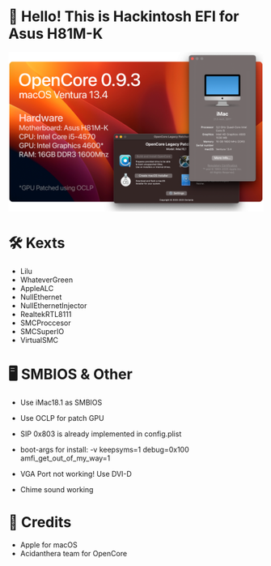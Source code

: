 # 👋 Hello! This is Hackintosh EFI for Asus H81M-K
![Banner](Banner.png)

# 🛠 Kexts
- Lilu
- WhateverGreen
- AppleALC
- NullEthernet
- NullEthernetInjector
- RealtekRTL8111
- SMCProccesor
- SMCSuperIO
- VirtualSMC

# 🖥 SMBIOS & Other
- Use iMac18.1 as SMBIOS
- Use OCLP for patch GPU

- SIP 0x803 is already implemented in config.plist
- boot-args for install: -v keepsyms=1 debug=0x100 amfi_get_out_of_my_way=1

- VGA Port not working! Use DVI-D
- Chime sound working

# 💖 Credits
- Apple for macOS
- Acidanthera team for OpenCore
